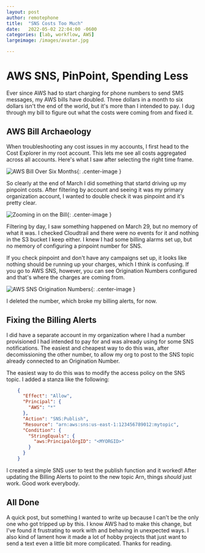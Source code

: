 ```yaml
---
layout: post
author: remotephone
title:  "SNS Costs Too Much"
date:   2022-05-02 22:04:00 -0600
categories: [lab, workflow, AWS]
largeimage: /images/avatar.jpg

---
```


# AWS SNS, PinPoint, Spending Less

Ever since AWS had to start charging for phone numbers to send SMS messages, my AWS bills have doubled. Three dollars in a month to six dollars isn't the end of the world, but it's more than I intended to pay. I dug through my bill to figure out what the costs were coming from and fixed it.

## AWS Bill Archaeology

When troubleshooting any cost issues in my accounts, I first head to the Cost Explorer in my root account. This lets me see all costs aggregated across all accounts. Here's what I saw after selecting the right time frame.

![AWS Bill Over Six Months]({{site.url}}/images/sixmonthsbill.png){: .center-image }

So clearly at the end of March I did something that startd driving up my pinpoint costs. After filtering by account and seeing it was my primary organization account, I wanted to double check it was pinpoint and it's pretty clear.

![Zooming in on the Bill]({{site.url}}/images/billbyservice.png){: .center-image }

Filtering by day, I saw something happened on March 29, but no memory of what it was. I checked Cloudtrail and there were no events for it and nothing in the S3 bucket I keep either. I knew I had some billing alarms set up, but no memory of configuring a pinpoint number for SNS.

If you check pinpoint and don't have any campaigns set up, it looks like nothing should be running up your charges, which I think is confusing. If you go to AWS SNS, however, you can see Origination Numbers configured and that's where the charges are coming from.

![AWS SNS Origination Numbers]({{site.url}}/images/snsorigination.png){: .center-image }

I deleted the number, which broke my billing alerts, for now.

## Fixing the Billing Alerts

I did have a separate account in my organization where I had a number provisioned I had intended to pay for and was already using for some SNS notifications. The easiest and cheapest way to do this was, after decomissioning the other number, to allow my org to post to the SNS topic already connected to an Origination Number.

The easiest way to do this was to modify the access policy on the SNS topic. I added a stanza like the following:

```json
    {
      "Effect": "Allow",
      "Principal": {
        "AWS": "*"
      },
      "Action": "SNS:Publish",
      "Resource": "arn:aws:sns:us-east-1:123456789012:mytopic",
      "Condition": {
        "StringEquals": {
          "aws:PrincipalOrgID": "<MYORGID>"
        }
      }
    }
```

I created a simple SNS user to test the publish function and it worked! After updating the Billing Alerts to point to the new topic Arn, things _should_ just work. Good work everybody.

## All Done

A quick post, but something I wanted to write up because I can't be the only one who got tripped up by this. I know AWS had to make this change, but I've found it frustrating to work with and behaving in unexpected ways. I also kind of lament how it made a lot of hobby projects that just want to send a text even a little bit more complicated. Thanks for reading.
